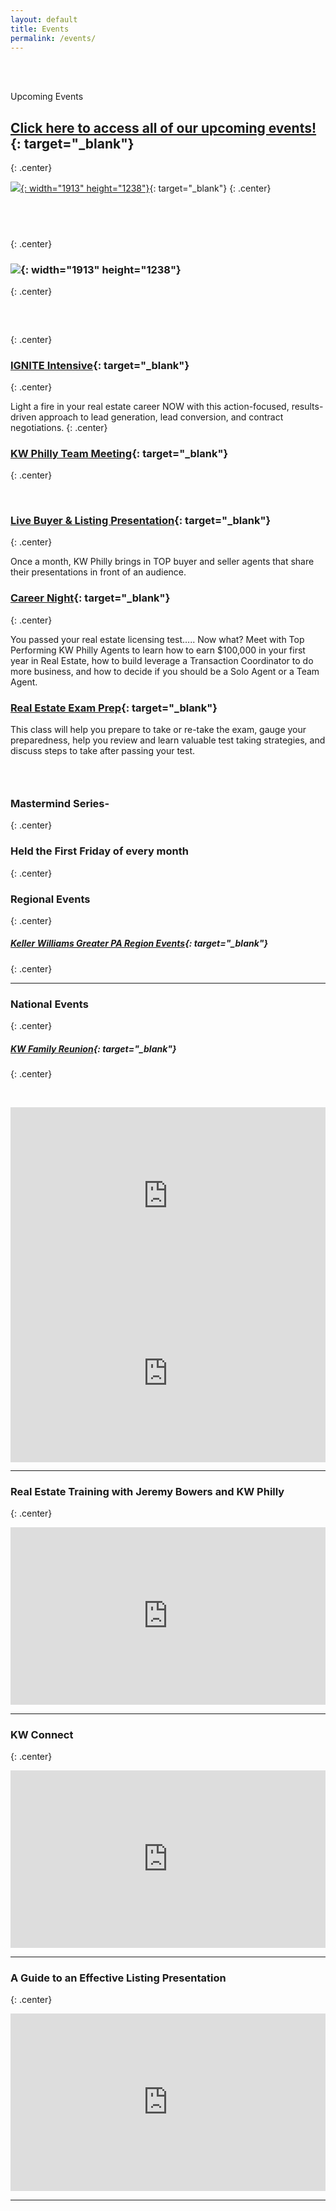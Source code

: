 ```yaml
---
layout: default
title: Events
permalink: /events/
---
```


<br>&nbsp;

<script type="text/javascript">
						var bannersnack_embed = {"hash":"bxmaxeeap","width":1920,"height":1080,"t":1560458358,"userId":39203611,"responsive":true,"type":"html5"};
					</script>

Upcoming Events

## [Click here to access all of our upcoming events\!](https://www.eventbrite.com/o/kw-philly-18045594071){: target="_blank"}
{: .center}

[![](/uploads/october-training-calendar.jpg){: width="1913" height="1238"}](https://vyralmarketing.s3.amazonaws.com/Jeremy+Bowers/Events+Calendar/2019/September+2019+KW+Philly+Calendar.pdf){: target="_blank"}
{: .center}

## &nbsp;
{: .center}

### ![](/uploads/october-class-description-key.jpg){: width="1913" height="1238"}
{: .center}

### &nbsp;
{: .center}

### [IGNITE Intensive](https://intensive-ignite.eventbrite.com){: target="_blank"}
{: .center}

Light a fire in your real estate career NOW with this action-focused, results-driven approach to lead generation, lead conversion, and contract negotiations.
{: .center}

### [KW Philly Team Meeting](https://november-team-meeting.eventbrite.com){: target="_blank"}
{: .center}

&nbsp;

### [Live Buyer & Listing Presentation](https://www.eventbrite.com/e/live-buyer-listing-presentation-tickets-70928877181){: target="_blank"}
{: .center}

Once a month, KW Philly brings in TOP buyer and seller agents that share their presentations in front of an audience.

### [Career Night](https://career-night-tickets.eventbrite.com){: target="_blank"}
{: .center}

You passed your real estate licensing test….. Now what? Meet with Top Performing KW Philly Agents to learn how to earn $100,000 in your first year in Real Estate, how to build leverage a Transaction Coordinator to do more business, and how to decide if you should be a Solo Agent or a Team Agent.

### [Real Estate Exam Prep](https://exam-prep-class.eventbrite.com){: target="_blank"}

This class will help you prepare to take or re-take the exam, gauge your preparedness, help you review and learn valuable test taking strategies, and discuss steps to take after passing your test.

### &nbsp;

### Mastermind Series-
{: .center}

### Held the First Friday of every month
{: .center}

### Regional Events
{: .center}

##### [Keller Williams Greater PA Region Events](https://www.eventbrite.com/o/keller-williams-greater-pa-region-pa-southern-nj-de-4004241849){: target="_blank"}
{: .center}

---

### National Events
{: .center}

##### [KW Family Reunion](https://familyreunion.kw.com){: target="_blank"}
{: .center}

&nbsp;

<div class="fluid-vids" style="width: 100%; position: relative; padding-top: 56.25%;"><iframe width="100%" height="100%" src="https://www.youtube.com/embed/6Y4TxIuRo-M" frameborder="0" allow="accelerometer; autoplay; encrypted-media; gyroscope; picture-in-picture" allowfullscreen="" style="position: absolute; top: 0px; left: 0px;"></iframe></div>

<div class="fluid-vids" style="width: 100%; position: relative; padding-top: 56.25%;"><iframe width="100%" height="100%" src="https://www.youtube.com/embed/q2rnvAOHPzc" frameborder="0" allow="accelerometer; autoplay; encrypted-media; gyroscope; picture-in-picture" allowfullscreen="" style="position: absolute; top: 0px; left: 0px;"></iframe></div>

---

### Real Estate Training with Jeremy Bowers and KW Philly
{: .center}

<div class="fluid-vids" style="width: 100%; position: relative; padding-top: 56.25%;"><iframe width="100%" height="100%" src="https://www.youtube.com/embed/jRzduzaheek" frameborder="0" allow="accelerometer; autoplay; encrypted-media; gyroscope; picture-in-picture" allowfullscreen="" style="position: absolute; top: 0px; left: 0px;"></iframe></div>

---

### KW Connect
{: .center}

<div class="fluid-vids" style="width: 100%; position: relative; padding-top: 56.25%;"><iframe width="100%" height="100%" src="https://www.youtube.com/embed/CZbv9z0hz3E" frameborder="0" allow="accelerometer; autoplay; encrypted-media; gyroscope; picture-in-picture" allowfullscreen="" style="position: absolute; top: 0px; left: 0px;"></iframe></div>

---

### A Guide to an Effective Listing Presentation
{: .center}

<div class="fluid-vids" style="width: 100%; position: relative; padding-top: 56.25%;"><iframe width="100%" height="100%" src="https://www.youtube.com/embed/OtkOEB6cSPU" frameborder="0" allow="accelerometer; autoplay; encrypted-media; gyroscope; picture-in-picture" allowfullscreen="" style="position: absolute; top: 0px; left: 0px;"></iframe></div>

---